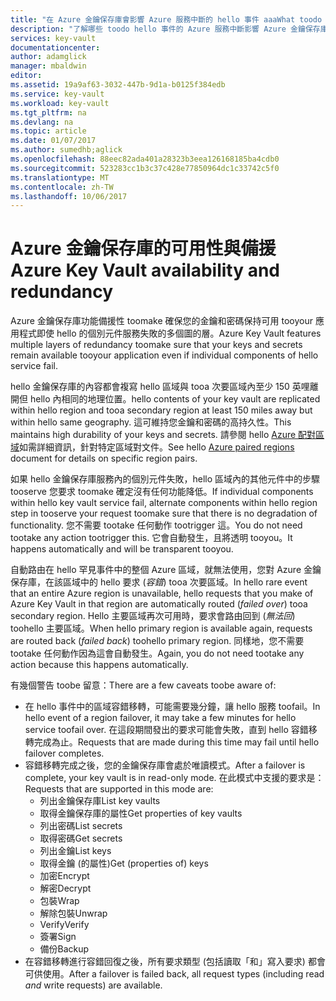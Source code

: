 ```yaml
---
title: "在 Azure 金鑰保存庫會影響 Azure 服務中斷的 hello 事件 aaaWhat toodo |Microsoft 文件"
description: "了解哪些 toodo hello 事件的 Azure 服務中斷影響 Azure 金鑰保存庫中。"
services: key-vault
documentationcenter: 
author: adamglick
manager: mbaldwin
editor: 
ms.assetid: 19a9af63-3032-447b-9d1a-b0125f384edb
ms.service: key-vault
ms.workload: key-vault
ms.tgt_pltfrm: na
ms.devlang: na
ms.topic: article
ms.date: 01/07/2017
ms.author: sumedhb;aglick
ms.openlocfilehash: 88eec82ada401a28323b3eea126168185ba4cdb0
ms.sourcegitcommit: 523283cc1b3c37c428e77850964dc1c33742c5f0
ms.translationtype: MT
ms.contentlocale: zh-TW
ms.lasthandoff: 10/06/2017
---
```

# <a name="azure-key-vault-availability-and-redundancy"></a><span data-ttu-id="b5eaf-103">Azure 金鑰保存庫的可用性與備援</span><span class="sxs-lookup"><span data-stu-id="b5eaf-103">Azure Key Vault availability and redundancy</span></span>
<span data-ttu-id="b5eaf-104">Azure 金鑰保存庫功能備援性 toomake 確保您的金鑰和密碼保持可用 tooyour 應用程式即使 hello 的個別元件服務失敗的多個圖的層。</span><span class="sxs-lookup"><span data-stu-id="b5eaf-104">Azure Key Vault features multiple layers of redundancy toomake sure that your keys and secrets remain available tooyour application even if individual components of hello service fail.</span></span>

<span data-ttu-id="b5eaf-105">hello 金鑰保存庫的內容都會複寫 hello 區域與 tooa 次要區域內至少 150 英哩離開但 hello 內相同的地理位置。</span><span class="sxs-lookup"><span data-stu-id="b5eaf-105">hello contents of your key vault are replicated within hello region and tooa secondary region at least 150 miles away but within hello same geography.</span></span> <span data-ttu-id="b5eaf-106">這可維持您金鑰和密碼的高持久性。</span><span class="sxs-lookup"><span data-stu-id="b5eaf-106">This maintains high durability of your keys and secrets.</span></span> <span data-ttu-id="b5eaf-107">請參閱 hello [Azure 配對區域](https://docs.microsoft.com/en-us/azure/best-practices-availability-paired-regions)如需詳細資訊，針對特定區域對文件。</span><span class="sxs-lookup"><span data-stu-id="b5eaf-107">See hello [Azure paired regions](https://docs.microsoft.com/en-us/azure/best-practices-availability-paired-regions) document for details on specific region pairs.</span></span>

<span data-ttu-id="b5eaf-108">如果 hello 金鑰保存庫服務內的個別元件失敗，hello 區域內的其他元件中的步驟 tooserve 您要求 toomake 確定沒有任何功能降低。</span><span class="sxs-lookup"><span data-stu-id="b5eaf-108">If individual components within hello key vault service fail, alternate components within hello region step in tooserve your request toomake sure that there is no degradation of functionality.</span></span> <span data-ttu-id="b5eaf-109">您不需要 tootake 任何動作 tootrigger 這。</span><span class="sxs-lookup"><span data-stu-id="b5eaf-109">You do not need tootake any action tootrigger this.</span></span> <span data-ttu-id="b5eaf-110">它會自動發生，且將透明 tooyou。</span><span class="sxs-lookup"><span data-stu-id="b5eaf-110">It happens automatically and will be transparent tooyou.</span></span>

<span data-ttu-id="b5eaf-111">自動路由在 hello 罕見事件中的整個 Azure 區域，就無法使用，您對 Azure 金鑰保存庫，在該區域中的 hello 要求 (*容錯*) tooa 次要區域。</span><span class="sxs-lookup"><span data-stu-id="b5eaf-111">In hello rare event that an entire Azure region is unavailable, hello requests that you make of Azure Key Vault in that region are automatically routed (*failed over*) tooa secondary region.</span></span> <span data-ttu-id="b5eaf-112">Hello 主要區域再次可用時，要求會路由回到 (*無法回*) toohello 主要區域。</span><span class="sxs-lookup"><span data-stu-id="b5eaf-112">When hello primary region is available again, requests are routed back (*failed back*) toohello primary region.</span></span> <span data-ttu-id="b5eaf-113">同樣地，您不需要 tootake 任何動作因為這會自動發生。</span><span class="sxs-lookup"><span data-stu-id="b5eaf-113">Again, you do not need tootake any action because this happens automatically.</span></span>

<span data-ttu-id="b5eaf-114">有幾個警告 toobe 留意：</span><span class="sxs-lookup"><span data-stu-id="b5eaf-114">There are a few caveats toobe aware of:</span></span>

* <span data-ttu-id="b5eaf-115">在 hello 事件中的區域容錯移轉，可能需要幾分鐘，讓 hello 服務 toofail。</span><span class="sxs-lookup"><span data-stu-id="b5eaf-115">In hello event of a region failover, it may take a few minutes for hello service toofail over.</span></span> <span data-ttu-id="b5eaf-116">在這段期間發出的要求可能會失敗，直到 hello 容錯移轉完成為止。</span><span class="sxs-lookup"><span data-stu-id="b5eaf-116">Requests that are made during this time may fail until hello failover completes.</span></span>
* <span data-ttu-id="b5eaf-117">容錯移轉完成之後，您的金鑰保存庫會處於唯讀模式。</span><span class="sxs-lookup"><span data-stu-id="b5eaf-117">After a failover is complete, your key vault is in read-only mode.</span></span> <span data-ttu-id="b5eaf-118">在此模式中支援的要求是：</span><span class="sxs-lookup"><span data-stu-id="b5eaf-118">Requests that are supported in this mode are:</span></span>
  * <span data-ttu-id="b5eaf-119">列出金鑰保存庫</span><span class="sxs-lookup"><span data-stu-id="b5eaf-119">List key vaults</span></span>
  * <span data-ttu-id="b5eaf-120">取得金鑰保存庫的屬性</span><span class="sxs-lookup"><span data-stu-id="b5eaf-120">Get properties of key vaults</span></span>
  * <span data-ttu-id="b5eaf-121">列出密碼</span><span class="sxs-lookup"><span data-stu-id="b5eaf-121">List secrets</span></span>
  * <span data-ttu-id="b5eaf-122">取得密碼</span><span class="sxs-lookup"><span data-stu-id="b5eaf-122">Get secrets</span></span>
  * <span data-ttu-id="b5eaf-123">列出金鑰</span><span class="sxs-lookup"><span data-stu-id="b5eaf-123">List keys</span></span>
  * <span data-ttu-id="b5eaf-124">取得金鑰 (的屬性)</span><span class="sxs-lookup"><span data-stu-id="b5eaf-124">Get (properties of) keys</span></span>
  * <span data-ttu-id="b5eaf-125">加密</span><span class="sxs-lookup"><span data-stu-id="b5eaf-125">Encrypt</span></span>
  * <span data-ttu-id="b5eaf-126">解密</span><span class="sxs-lookup"><span data-stu-id="b5eaf-126">Decrypt</span></span>
  * <span data-ttu-id="b5eaf-127">包裝</span><span class="sxs-lookup"><span data-stu-id="b5eaf-127">Wrap</span></span>
  * <span data-ttu-id="b5eaf-128">解除包裝</span><span class="sxs-lookup"><span data-stu-id="b5eaf-128">Unwrap</span></span>
  * <span data-ttu-id="b5eaf-129">Verify</span><span class="sxs-lookup"><span data-stu-id="b5eaf-129">Verify</span></span>
  * <span data-ttu-id="b5eaf-130">簽署</span><span class="sxs-lookup"><span data-stu-id="b5eaf-130">Sign</span></span>
  * <span data-ttu-id="b5eaf-131">備份</span><span class="sxs-lookup"><span data-stu-id="b5eaf-131">Backup</span></span>
* <span data-ttu-id="b5eaf-132">在容錯移轉進行容錯回復之後，所有要求類型 (包括讀取「和」寫入要求) 都會可供使用。</span><span class="sxs-lookup"><span data-stu-id="b5eaf-132">After a failover is failed back, all request types (including read *and* write requests) are available.</span></span>


